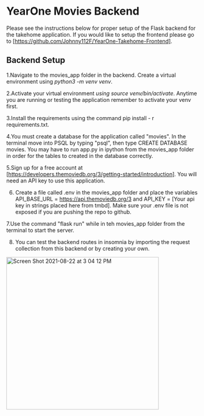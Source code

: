 # YearOne Movies Backend

Please see the instructions below for proper setup of the Flask backend for the takehome application. If you would like to setup the frontend please go to [https://github.com/Johnny112F/YearOne-Takehome-Frontend].

## Backend Setup

1.Navigate to the movies_app folder in the backend. Create a virtual environment using *python3 -m venv venv*.

2.Activate your virtual environment *using source venv/bin/activate*. Anytime you are running or testing the application remember to activate your venv first.

3.Install the requirements using the command pip install - r requirements.txt.

4.You must create a database for the application called "movies". In the terminal move into PSQL by typing "psql",
then type CREATE DATABASE movies. You may have to run app.py in ipython from the movies_app folder in order for the tables to created in the database correctly.

5.Sign up for a free account at [https://developers.themoviedb.org/3/getting-started/introduction]. You will need an API key to use this application.

6. Create a file called .env in the movies_app folder and place the variables API_BASE_URL = https://api.themoviedb.org/3 and API_KEY = [Your api key in strings placed here from tmbd]. Make sure your .env file is not exposed if you are pushing the repo to github.

7.Use the command "flask run" while in teh movies_app folder from the terminal to start the server.

8. You can test the backend routes in insomnia by importing the request collection from this backend or by creating your own.

<img width="400" alt="Screen Shot 2021-08-22 at 3 04 12 PM" src="https://user-images.githubusercontent.com/50811190/130369464-ca9ae45f-c6db-40f7-acea-8121d99ff83c.png">
